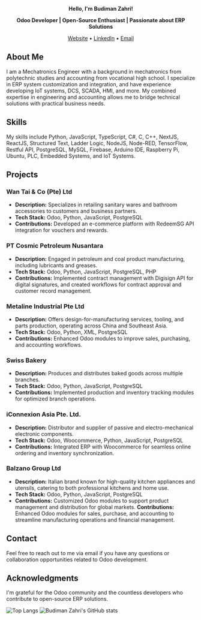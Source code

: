 <p align="center">
  <strong>Hello, I'm Budiman Zahri!</strong>
</p>

<p align="center">
  <strong>Odoo Developer | Open-Source Enthusiast | Passionate about ERP Solutions</strong>
</p>

<p align="center">
  <a href="https://www.yourwebsite.com">Website</a> • 
  <a href="https://id.linkedin.com/in/budiman-zahri-850266210">LinkedIn</a> • 
  <a href="mailto:budimanzahri@outlook.com">Email</a>
</p>

## About Me

I am a Mechatronics Engineer with a background in mechatronics from polytechnic studies and accounting from vocational high school. I specialize in ERP system customization and integration, and have experience developing IoT systems, DCS, SCADA, HMI, and more. My combined expertise in engineering and accounting allows me to bridge technical solutions with practical business needs.

## Skills

My skills include Python, JavaScript, TypeScript, C#, C, C++, NextJS, ReactJS, Structured Text, Ladder Logic, NodeJS, Node-RED, TensorFlow, Restful API, PostgreSQL, MySQL, Firebase, Arduino IDE, Raspberry Pi, Ubuntu, PLC, Embedded Systems, and IoT Systems.

## Projects

### Wan Tai & Co (Pte) Ltd
- **Description:** Specializes in retailing sanitary wares and bathroom accessories to customers and business partners.
- **Tech Stack:** Odoo, Python, JavaScript, PostgreSQL
- **Contributions:** Developed an e-commerce platform with RedeemSG API integration for vouchers and rewards.

### PT Cosmic Petroleum Nusantara
- **Description:** Engaged in petroleum and coal product manufacturing, including lubricants and greases.
- **Tech Stack:** Odoo, Python, JavaScript, PostgreSQL, PHP
- **Contributions:** Implemented contract management with Digisign API for digital signatures, and created workflows for contract approval and customer record management.

### Metaline Industrial Pte Ltd
- **Description:** Offers design-for-manufacturing services, tooling, and parts production, operating across China and Southeast Asia.
- **Tech Stack:** Odoo, Python, XML, PostgreSQL
- **Contributions:** Enhanced Odoo modules to improve sales, purchasing, and accounting workflows.

### Swiss Bakery
- **Description:** Produces and distributes baked goods across multiple branches.
- **Tech Stack:** Odoo, Python, JavaScript, PostgreSQL
- **Contributions:** Implemented production and inventory tracking modules for optimized branch operations.

### iConnexion Asia Pte. Ltd.
- **Description:** Distributor and supplier of passive and electro-mechanical electronic components.
- **Tech Stack:** Odoo, Woocommerce, Python, JavaScript, PostgreSQL
- **Contributions:** Integrated ERP with Woocommerce for seamless online ordering and inventory synchronization.

### Balzano Group Ltd
- **Description:** Italian brand known for high-quality kitchen appliances and utensils, catering to both professional kitchens and home use.
- **Tech Stack:** Odoo, Python, JavaScript, PostgreSQL
- **Contributions:** Customized Odoo modules to support product management and distribution for global markets.
**Contributions:**  
Enhanced Odoo modules for sales, purchase, and accounting to streamline manufacturing operations and financial management.

## Contact

Feel free to reach out to me via email if you have any questions or collaboration opportunities related to Odoo development.

## Acknowledgments

I'm grateful for the Odoo community and the countless developers who contribute to open-source ERP solutions.

![Top Langs](https://github-readme-stats.vercel.app/api/top-langs/?username=budimanzahri&hide_progress=true)
![Budiman Zahri's GitHub stats](https://github-readme-stats.vercel.app/api?username=budimanzahri&theme=light&show_icons=true)
